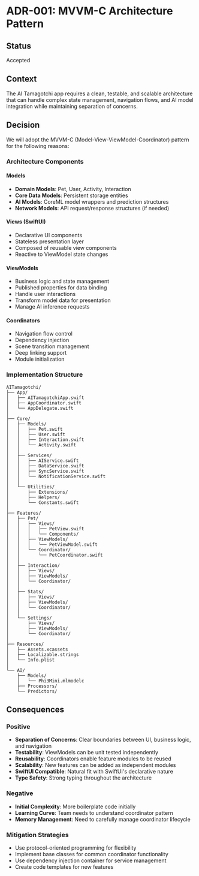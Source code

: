 # ADR-001: MVVM-C Architecture Pattern

## Status
Accepted

## Context
The AI Tamagotchi app requires a clean, testable, and scalable architecture that can handle complex state management, navigation flows, and AI model integration while maintaining separation of concerns.

## Decision
We will adopt the MVVM-C (Model-View-ViewModel-Coordinator) pattern for the following reasons:

### Architecture Components

#### Models
- **Domain Models**: Pet, User, Activity, Interaction
- **Core Data Models**: Persistent storage entities
- **AI Models**: CoreML model wrappers and prediction structures
- **Network Models**: API request/response structures (if needed)

#### Views (SwiftUI)
- Declarative UI components
- Stateless presentation layer
- Composed of reusable view components
- Reactive to ViewModel state changes

#### ViewModels
- Business logic and state management
- Published properties for data binding
- Handle user interactions
- Transform model data for presentation
- Manage AI inference requests

#### Coordinators
- Navigation flow control
- Dependency injection
- Scene transition management
- Deep linking support
- Module initialization

### Implementation Structure

```
AITamagotchi/
├── App/
│   ├── AITamagotchiApp.swift
│   ├── AppCoordinator.swift
│   └── AppDelegate.swift
│
├── Core/
│   ├── Models/
│   │   ├── Pet.swift
│   │   ├── User.swift
│   │   ├── Interaction.swift
│   │   └── Activity.swift
│   │
│   ├── Services/
│   │   ├── AIService.swift
│   │   ├── DataService.swift
│   │   ├── SyncService.swift
│   │   └── NotificationService.swift
│   │
│   └── Utilities/
│       ├── Extensions/
│       ├── Helpers/
│       └── Constants.swift
│
├── Features/
│   ├── Pet/
│   │   ├── Views/
│   │   │   ├── PetView.swift
│   │   │   └── Components/
│   │   ├── ViewModels/
│   │   │   └── PetViewModel.swift
│   │   └── Coordinator/
│   │       └── PetCoordinator.swift
│   │
│   ├── Interaction/
│   │   ├── Views/
│   │   ├── ViewModels/
│   │   └── Coordinator/
│   │
│   ├── Stats/
│   │   ├── Views/
│   │   ├── ViewModels/
│   │   └── Coordinator/
│   │
│   └── Settings/
│       ├── Views/
│       ├── ViewModels/
│       └── Coordinator/
│
├── Resources/
│   ├── Assets.xcassets
│   ├── Localizable.strings
│   └── Info.plist
│
└── AI/
    ├── Models/
    │   └── Phi3Mini.mlmodelc
    ├── Processors/
    └── Predictors/
```

## Consequences

### Positive
- **Separation of Concerns**: Clear boundaries between UI, business logic, and navigation
- **Testability**: ViewModels can be unit tested independently
- **Reusability**: Coordinators enable feature modules to be reused
- **Scalability**: New features can be added as independent modules
- **SwiftUI Compatible**: Natural fit with SwiftUI's declarative nature
- **Type Safety**: Strong typing throughout the architecture

### Negative
- **Initial Complexity**: More boilerplate code initially
- **Learning Curve**: Team needs to understand coordinator pattern
- **Memory Management**: Need to carefully manage coordinator lifecycle

### Mitigation Strategies
- Use protocol-oriented programming for flexibility
- Implement base classes for common coordinator functionality
- Use dependency injection container for service management
- Create code templates for new features